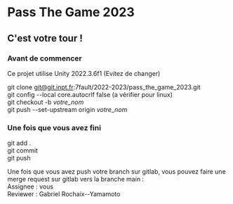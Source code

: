 # Pass The Game 2023

## C'est votre tour !

### Avant de commencer

Ce projet utilise Unity 2022.3.6f1 (Evitez de changer)

git clone git@git.inpt.fr:7fault/2022-2023/pass_the_game_2023.git  
git config --local core.autocrlf false (a vérifier pour linux)  
git checkout -b *votre_nom*  
git push --set-upstream origin *votre_nom*

### Une fois que vous avez fini

git add .  
git commit  
git push

Une fois que vous avez push votre branch sur gitlab, vous pouvez faire une merge request sur gitlab vers la branche main :  
Assignee : vous  
Reviewer : Gabriel Rochaix--Yamamoto
